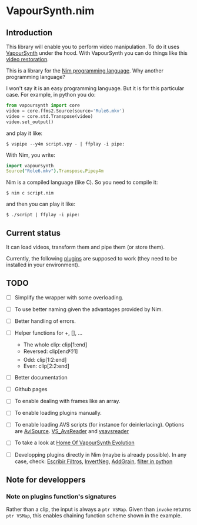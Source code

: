 # VapourSynth.nim

## Introduction
This library will enable you to perform video manipulation. To do it uses [VapourSynth](http://www.vapoursynth.com/) under the hood. With VapourSynth you can do things like this [video restoration](https://youtu.be/OulrI4yaz64).

This is a library for the [Nim programming language](https://nim-lang.org/). Why another programming language?

I won't say it is an easy programming language. But it is for this particular case. For example, in python you do:

```python
from vapoursynth import core
video = core.ffms2.Source(source='Rule6.mkv')
video = core.std.Transpose(video)
video.set_output()
```

and play it like:
```
$ vspipe --y4m script.vpy - | ffplay -i pipe:
```

With Nim, you write:
```nim
import vapoursynth
Source("Role6.mkv").Transpose.Pipey4m
```

Nim is a compiled language (like C). So you need to compile it:
```
$ nim c script.nim
```

and then you can play it like:
```
$ ./script | ffplay -i pipe:
```


## Current status
It can load videos, transform them and pipe them (or store them).

Currently, the following [plugins](https://github.com/mantielero/VapourSynth.nim/tree/master/src/plugins) are supposed to work (they need to be installed in your environment). 

## TODO

- [ ] Simplify the wrapper with some overloading.
- [ ] To use better naming given the advantages provided by Nim.
- [ ] Better handling of errors.
- [ ] Helper functions for +, [], ...

  - The whole clip: clip[1:end]
  - Reversed: clip[end:-1:1]
  - Odd: clip[1:2:end]
  - Even: clip[2:2:end]

- [ ] Better documentation
- [ ] Github pages
- [ ] To enable dealing with frames like an array.
- [ ] To enable loading plugins manually.
- [ ] To enable loading AVS scripts (for instance for deinlerlacing). Options are [AviSource](http://avisynth.nl/index.php/AviSource). [VS_AvsReader](https://github.com/chikuzen/VS_AvsReader) and [vsavsreader](https://forum.doom9.org/showthread.php?t=165957)
- [ ] To take a look at [Home Of VapourSynth Evolution](https://github.com/HomeOfVapourSynthEvolution/havsfunc/blob/master/havsfunc.py)

- [ ] Developping plugins directly in Nim (maybe is already possible). In any case, check: [Escribir Filtros](http://avisynth.nl/index.php/Filter_SDK), [InvertNeg](http://avisynth.nl/index.php/Filter_SDK/InvertNeg), [AddGrain](https://github.com/HomeOfVapourSynthEvolution/VapourSynth-AddGrain/blob/master/AddGrain/AddGrain.cpp), [filter in python](https://forum.doom9.org/showthread.php?t=172206)


## Note for developpers
### Note on plugins function's signatures
Rather than a clip, the input is always a `ptr VSMap`. Given than `invoke` returns `ptr VSMap`, this enables chaining function scheme shown in the example.



